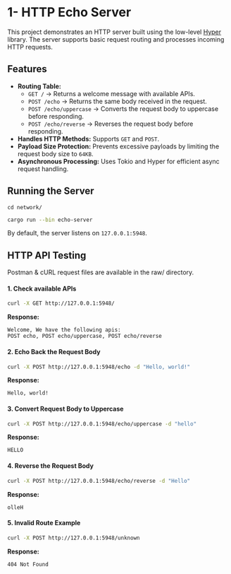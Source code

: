 

# 1- HTTP Echo Server

This project demonstrates an HTTP server built using the low-level [Hyper](https://hyper.rs/) library. The server supports basic request routing and processes incoming HTTP requests.  

## Features  

- **Routing Table:**  
  - `GET /` → Returns a welcome message with available APIs.  
  - `POST /echo` → Returns the same body received in the request.  
  - `POST /echo/uppercase` → Converts the request body to uppercase before responding.  
  - `POST /echo/reverse` → Reverses the request body before responding.  
- **Handles HTTP Methods:** Supports `GET` and `POST`.  
- **Payload Size Protection:** Prevents excessive payloads by limiting the request body size to `64KB`.  
- **Asynchronous Processing:** Uses Tokio and Hyper for efficient async request handling.  

## Running the Server  

`cd network/`
```sh
cargo run --bin echo-server
```

By default, the server listens on `127.0.0.1:5948`.  

## HTTP API Testing

Postman & cURL request files are available in the raw/ directory. 

#### 1. Check available APIs  
```sh
curl -X GET http://127.0.0.1:5948/
```
**Response:**  
```
Welcome, We have the following apis:
POST echo, POST echo/uppercase, POST echo/reverse
```

#### 2. Echo Back the Request Body  
```sh
curl -X POST http://127.0.0.1:5948/echo -d "Hello, world!"
```
**Response:**  
```
Hello, world!
```

#### 3. Convert Request Body to Uppercase  
```sh
curl -X POST http://127.0.0.1:5948/echo/uppercase -d "hello"
```
**Response:**  
```
HELLO
```

#### 4. Reverse the Request Body  
```sh
curl -X POST http://127.0.0.1:5948/echo/reverse -d "Hello"
```
**Response:**  
```
olleH
```

#### 5. Invalid Route Example  
```sh
curl -X POST http://127.0.0.1:5948/unknown
```
**Response:**  
```
404 Not Found
```
